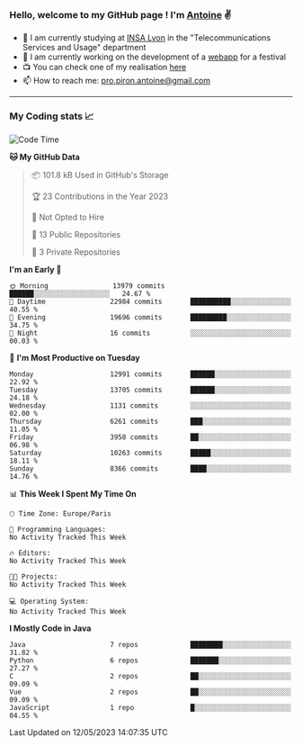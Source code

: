 ### Hello, welcome to my GitHub page ! I'm [Antoine](https://github.com/AntoinePiron) ✌️

- 🌱 I am currently studying at [INSA Lyon](https://www.insa-lyon.fr) in the "Telecommunications Services and Usage" department
- 🔭 I am currently working on the development of a [webapp](https://github.com/24HeuresINSA/Overbookd) for a festival
- 📺 You can check one of my realisation [here](https://astustc.fr)
- 📫 How to reach me: [pro.piron.antoine@gmail.com](mailto:pro.piron.antoine@gmail.com)

---

### My Coding stats 📈
<!--START_SECTION:waka-->
![Code Time](http://img.shields.io/badge/Code%20Time-124%20hrs%2057%20mins-blue)

**🐱 My GitHub Data** 

> 📦 101.8 kB Used in GitHub's Storage 
 > 
> 🏆 23 Contributions in the Year 2023
 > 
> 🚫 Not Opted to Hire
 > 
> 📜 13 Public Repositories 
 > 
> 🔑 3 Private Repositories 
 > 
**I'm an Early 🐤** 

```text
🌞 Morning                13979 commits       ██████░░░░░░░░░░░░░░░░░░░   24.67 % 
🌆 Daytime                22984 commits       ██████████░░░░░░░░░░░░░░░   40.55 % 
🌃 Evening                19696 commits       █████████░░░░░░░░░░░░░░░░   34.75 % 
🌙 Night                  16 commits          ░░░░░░░░░░░░░░░░░░░░░░░░░   00.03 % 
```
📅 **I'm Most Productive on Tuesday** 

```text
Monday                   12991 commits       ██████░░░░░░░░░░░░░░░░░░░   22.92 % 
Tuesday                  13705 commits       ██████░░░░░░░░░░░░░░░░░░░   24.18 % 
Wednesday                1131 commits        ░░░░░░░░░░░░░░░░░░░░░░░░░   02.00 % 
Thursday                 6261 commits        ███░░░░░░░░░░░░░░░░░░░░░░   11.05 % 
Friday                   3958 commits        ██░░░░░░░░░░░░░░░░░░░░░░░   06.98 % 
Saturday                 10263 commits       █████░░░░░░░░░░░░░░░░░░░░   18.11 % 
Sunday                   8366 commits        ████░░░░░░░░░░░░░░░░░░░░░   14.76 % 
```


📊 **This Week I Spent My Time On** 

```text
🕑︎ Time Zone: Europe/Paris

💬 Programming Languages: 
No Activity Tracked This Week

🔥 Editors: 
No Activity Tracked This Week

🐱‍💻 Projects: 
No Activity Tracked This Week

💻 Operating System: 
No Activity Tracked This Week
```

**I Mostly Code in Java** 

```text
Java                     7 repos             ████████░░░░░░░░░░░░░░░░░   31.82 % 
Python                   6 repos             ███████░░░░░░░░░░░░░░░░░░   27.27 % 
C                        2 repos             ██░░░░░░░░░░░░░░░░░░░░░░░   09.09 % 
Vue                      2 repos             ██░░░░░░░░░░░░░░░░░░░░░░░   09.09 % 
JavaScript               1 repo              █░░░░░░░░░░░░░░░░░░░░░░░░   04.55 % 
```




 Last Updated on 12/05/2023 14:07:35 UTC
<!--END_SECTION:waka-->
